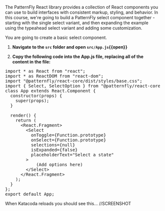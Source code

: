 The PatternFly React library provides a collection of React components you can use to build interfaces with consistent markup, styling, and behavior. In this course, we're going to build a PatternFly select component together - starting with the single select variant, and then expanding the example using the typeahead select variant and adding some customization.

You are going to create a basic select component.

1) **Navigate to the `src` folder and open `src/App.js`{{open}}**

2) **Copy the following code into the App.js file, replacing all of the content in the file:**

<pre class="file" data-filename="App.js" data-target="replace">
import * as React from &quot;react&quot;;
import * as ReactDOM from &quot;react-dom&quot;;
import &quot;@patternfly/react-core/dist/styles/base.css&quot;;
import { Select, SelectOption } from &quot;@patternfly/react-core&quot;;
class App extends React.Component {
  constructor(props) {
    super(props);
  }

  render() {
    return (
      &lt;React.Fragment&gt;
        &lt;Select 
          onToggle={Function.prototype} 
          onSelect={Function.prototype} 
          selections={null} 
          isExpanded={false} 
          placeholderText="Select a state"
        &gt;
            (Add options here)
        &lt;/Select&gt;
      &lt;/React.Fragment&gt;
    );
  }
};
export default App;
</pre>

When Katacoda reloads you should see this...
//SCREENSHOT
